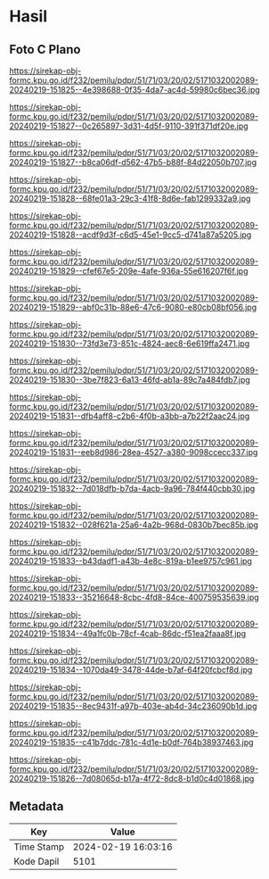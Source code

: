 # Hasil

## Foto C Plano

https://sirekap-obj-formc.kpu.go.id/f232/pemilu/pdpr/51/71/03/20/02/5171032002089-20240219-151825--4e398688-0f35-4da7-ac4d-59980c6bec36.jpg

https://sirekap-obj-formc.kpu.go.id/f232/pemilu/pdpr/51/71/03/20/02/5171032002089-20240219-151827--0c265897-3d31-4d5f-9110-391f371df20e.jpg

https://sirekap-obj-formc.kpu.go.id/f232/pemilu/pdpr/51/71/03/20/02/5171032002089-20240219-151827--b8ca06df-d562-47b5-b88f-84d22050b707.jpg

https://sirekap-obj-formc.kpu.go.id/f232/pemilu/pdpr/51/71/03/20/02/5171032002089-20240219-151828--68fe01a3-29c3-41f8-8d6e-fab1299332a9.jpg

https://sirekap-obj-formc.kpu.go.id/f232/pemilu/pdpr/51/71/03/20/02/5171032002089-20240219-151828--acdf9d3f-c6d5-45e1-9cc5-d741a87a5205.jpg

https://sirekap-obj-formc.kpu.go.id/f232/pemilu/pdpr/51/71/03/20/02/5171032002089-20240219-151829--cfef67e5-209e-4afe-936a-55e616207f6f.jpg

https://sirekap-obj-formc.kpu.go.id/f232/pemilu/pdpr/51/71/03/20/02/5171032002089-20240219-151829--abf0c31b-88e6-47c6-9080-e80cb08bf056.jpg

https://sirekap-obj-formc.kpu.go.id/f232/pemilu/pdpr/51/71/03/20/02/5171032002089-20240219-151830--73fd3e73-851c-4824-aec8-6e619ffa2471.jpg

https://sirekap-obj-formc.kpu.go.id/f232/pemilu/pdpr/51/71/03/20/02/5171032002089-20240219-151830--3be7f823-6a13-46fd-ab1a-89c7a484fdb7.jpg

https://sirekap-obj-formc.kpu.go.id/f232/pemilu/pdpr/51/71/03/20/02/5171032002089-20240219-151831--dfb4aff8-c2b6-4f0b-a3bb-a7b22f2aac24.jpg

https://sirekap-obj-formc.kpu.go.id/f232/pemilu/pdpr/51/71/03/20/02/5171032002089-20240219-151831--eeb8d986-28ea-4527-a380-9098ccecc337.jpg

https://sirekap-obj-formc.kpu.go.id/f232/pemilu/pdpr/51/71/03/20/02/5171032002089-20240219-151832--7d018dfb-b7da-4acb-9a96-784f440cbb30.jpg

https://sirekap-obj-formc.kpu.go.id/f232/pemilu/pdpr/51/71/03/20/02/5171032002089-20240219-151832--028f621a-25a6-4a2b-968d-0830b7bec85b.jpg

https://sirekap-obj-formc.kpu.go.id/f232/pemilu/pdpr/51/71/03/20/02/5171032002089-20240219-151833--b43dadf1-a43b-4e8c-819a-b1ee9757c961.jpg

https://sirekap-obj-formc.kpu.go.id/f232/pemilu/pdpr/51/71/03/20/02/5171032002089-20240219-151833--35216648-8cbc-4fd8-84ce-400759535639.jpg

https://sirekap-obj-formc.kpu.go.id/f232/pemilu/pdpr/51/71/03/20/02/5171032002089-20240219-151834--49a1fc0b-78cf-4cab-86dc-f51ea2faaa8f.jpg

https://sirekap-obj-formc.kpu.go.id/f232/pemilu/pdpr/51/71/03/20/02/5171032002089-20240219-151834--1070da49-3478-44de-b7af-64f20fcbcf8d.jpg

https://sirekap-obj-formc.kpu.go.id/f232/pemilu/pdpr/51/71/03/20/02/5171032002089-20240219-151835--8ec9431f-a97b-403e-ab4d-34c236090b1d.jpg

https://sirekap-obj-formc.kpu.go.id/f232/pemilu/pdpr/51/71/03/20/02/5171032002089-20240219-151835--c41b7ddc-781c-4d1e-b0df-764b38937463.jpg

https://sirekap-obj-formc.kpu.go.id/f232/pemilu/pdpr/51/71/03/20/02/5171032002089-20240219-151826--7d08065d-b17a-4f72-8dc8-b1d0c4d01868.jpg


## Metadata

| Key        | Value               |
| ---------- | ------------------- |
| Time Stamp | 2024-02-19 16:03:16 |
| Kode Dapil | 5101                |



